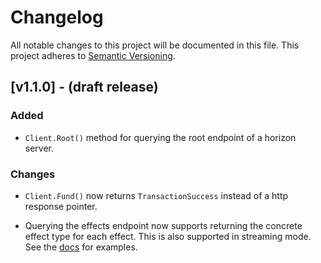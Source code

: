 # Changelog

All notable changes to this project will be documented in this
file.  This project adheres to [Semantic Versioning](http://semver.org/).


## [v1.1.0] - (draft release)

### Added

- `Client.Root()` method for querying the root endpoint of a horizon server.

### Changes

- `Client.Fund()` now returns `TransactionSuccess` instead of a http response pointer.

- Querying the effects endpoint now supports returning the concrete effect type for each effect. This is also supported in streaming mode. See the [docs](https://godoc.org/github.com/stellar/go/clients/horizonclient#Client.Effects) for examples.
